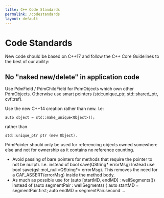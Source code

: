 ```yaml
---
title: C++ Code Standards
permalink: /codestandards
layout: default
---
```


# Code Standards 

New code should be based on C++17 and follow the C++ Core Guidelines to the best of our ability:

## No "naked new/delete" in application code ##
Use PdmField / PdmChildField for PdmObjects which own other PdmObjects. Otherwise use smart pointers (std::unique_ptr, std::shared_ptr, cvf::ref).

Use the new C++14 creation rather than new. I.e:
```
auto object = std::make_unique<Object>();
```
rather than 
```
std::unique_ptr ptr (new Object).
```
PdmPointer<T> should only be used for referencing objects owned somewhere else and not for ownership as it contains no reference counting.

  
* Avoid passing of bare pointers for methods that require the pointer to not be nullptr. I.e. instead of bool save(QString* errorMsg) Instead use bool save(gsl::not_null<QString*> errorMsg).
  This removes the need for a CAF_ASSERT(errorMsg) inside the method body.
* As much as possible use for (auto [startMD, endMD] : wellSegments()) instead of (auto segmentPair : wellSegments) { auto startMD = segmentPair.first; auto endMD = segmentPair.second ...

